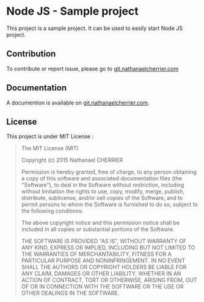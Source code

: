 # Node JS - Sample project

This project is a sample project. It can be used to easily start Node JS project.

## Contribution

To contribute or report issue, please go to [git.nathanaelcherrier.com][project]

## Documentation 

A documention is available on [git.nathanaelcherrier.com][wiki].

## License

This project is under MIT License :

> The MIT License (MIT)
>
> Copyright (c) 2015 Nathanael CHERRIER
>
> Permission is hereby granted, free of charge, to any person obtaining a copy
> of this software and associated documentation files (the "Software"), to deal
> in the Software without restriction, including without limitation the rights
> to use, copy, modify, merge, publish, distribute, sublicense, and/or sell
> copies of the Software, and to permit persons to whom the Software is
> furnished to do so, subject to the following conditions:
>
> The above copyright notice and this permission notice shall be included in all
> copies or substantial portions of the Software.
>
> THE SOFTWARE IS PROVIDED "AS IS", WITHOUT WARRANTY OF ANY KIND, EXPRESS OR
> IMPLIED, INCLUDING BUT NOT LIMITED TO THE WARRANTIES OF MERCHANTABILITY,
> FITNESS FOR A PARTICULAR PURPOSE AND NONINFRINGEMENT. IN NO EVENT SHALL THE
> AUTHORS OR COPYRIGHT HOLDERS BE LIABLE FOR ANY CLAIM, DAMAGES OR OTHER
> LIABILITY, WHETHER IN AN ACTION OF CONTRACT, TORT OR OTHERWISE, ARISING FROM,
> OUT OF OR IN CONNECTION WITH THE SOFTWARE OR THE USE OR OTHER DEALINGS IN THE
> SOFTWARE.


[wiki]: https://git.nathanaelcherrier.com/mindsers/nodejs-sampleproject/wikis/home
[project]: git@git.nathanaelcherrier.com:mindsers/nodejs-sampleproject.git